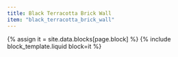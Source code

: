 ```yaml
---
title: Black Terracotta Brick Wall
item: "black_terracotta_brick_wall"
---
```


{% assign it = site.data.blocks[page.block] %}
{% include block_template.liquid block=it %}

